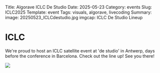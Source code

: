 Title: Algorave ICLC De Studio
Date: 2025-05-23
Category: events
Slug: ICLC2025
Template: event
Tags:  visuals, algorave, livecoding
Summary: 
image: 20250523_ICLCdestudio.jpg
imgcap: ICLC De Studio Lineup


# ICLC

We're proud to host an ICLC satellite event at 'de studio' in Antwerp, days before the conference in Barcelona. 
Check out the line up! See you there!

<div class="cyber-tile-big cyber-tile-vid fg-dark bg-blue">
<img src="../../../images/20250523_ICLCdestudio.jpg" />
</div>

